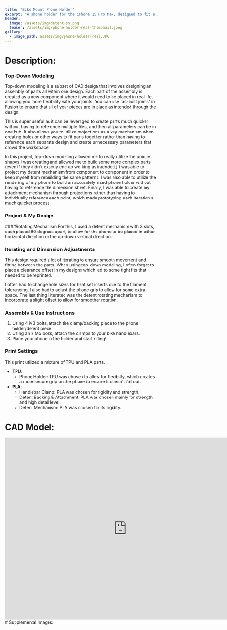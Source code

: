 ```yaml
---
title: "Bike Mount Phone Holder"
excerpt: "A phone holder for the iPhone 15 Pro Max, designed to fit a 1-inch bike handlebar. This phone holder locks into place and allows you to easily rotate your phone from vertical to horizontal on-the-go!"
header:
  image: /assets/img/detent-ss.png
  teaser: /assets/img/phone-holder-real-thumbnail.jpeg
gallery:
  - image_path: assets/img/phone-holder-real.JPG
---
```


# Description: 

### Top-Down Modeling 

Top-down modeling is a subset of CAD design that involves designing an assembly of parts all within one design. Each part of the assembly is created as a new component where it would need to be placed in real life, allowing you more flexibility with your joints. You can use 'as-built joints' in Fusion to ensure that all of your pieces are in place as intended through the design.

This is super useful as it can be leveraged to create parts much quicker without having to reference multiple files, and then all parameters can be in one hub. It also allows you to utilize projections as a key mechanism when creating holes or other ways to fit parts together rather than having to reference each separate design and create unnecessary parameters that crowd the workspace.

In this project, top-down modeling allowed me to really utilize the unique shapes I was creating and allowed me to build some more complex parts (even if they didn't exactly end up working as intended.) I was able to project my detent mechanism from component to component in order to keep myself from rebuilding the same patterns. I was also able to utilize the rendering of my phone to build an accurately sized phone holder without having to reference the dimension sheet. Finally, I was able to create my attachment mechanism through projections rather than having to individually reference each point, which made prototyping each iteration a much quicker process.

### Project & My Design 

####Rotating Mechanism
For this, I used a detent mechanism with 3 slots, each placed 90 degrees apart, to allow for the phone to be placed in either horizontal direction or the up-down vertical direction.

### Iterating and Dimension Adjustments
This design required a lot of iterating to ensure smooth movement and fitting between the parts. When using top-down modeling, I often forgot to place a clearance offset in my designs which led to some tight fits that needed to be reprinted. 

I often had to change hole sizes for heat set inserts due to the filament tolerancing. I also had to adjust the phone grip to allow for some extra space. The last thing I iterated was the detent rotating mechanism to incorporate a slight offset to allow for smoother rotation.

### Assembly & Use Instructions
1. Using 4 M3 bolts, attach the clamp/backing piece to the phone holder/detent piece.
2.  Using an 2 M5 bolts, attach the clamps to your bike handlebars.
3. Place your phone in the holder and start riding!


### Print Settings

This print utilized a mixture of TPU and PLA parts.
 
* **TPU**: 
  * Phone Holder: TPU was chosen to allow for flexibilty, which creates a more secure grip on the phone to ensure it doesn't fall out. 
* **PLA**: 
  * Handlebar Clamp: PLA was chosen for rigidity and strength.
  * Detent Backing & Attachment: PLA was chosen mainly for strength and high detail level.
  * Detent Mechanism: PLA was chosen for its rigidity.

# CAD Model:

<iframe src="https://vanderbilt643.autodesk360.com/shares/public/SH286ddQT78850c0d8a454721c9b2610f287?mode=embed" width="800" height="600" allowfullscreen="true" webkitallowfullscreen="true" mozallowfullscreen="true"  frameborder="0"></iframe>
# Supplemental Images:
